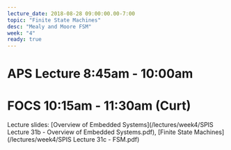 ```yaml
---
lecture_date: 2018-08-28 09:00:00.00-7:00
topic: "Finite State Machines"
desc: "Mealy and Moore FSM"
week: "4"
ready: true
---
```


# APS Lecture 8:45am - 10:00am




# FOCS 10:15am - 11:30am (Curt)

Lecture slides: [Overview of Embedded Systems](/lectures/week4/SPIS Lecture 31b - Overview of Embedded Systems.pdf), [Finite State Machines](/lectures/week4/SPIS Lecture 31c - FSM.pdf)



